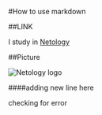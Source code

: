 #How to use markdown

##LINK

I study in [Netology](www.netology.ru)  

##Picture

![Netology logo](https://netology.ru/dist/public/images/logo-color-text_6748e2.svg)

####adding new line here 


checking for error

